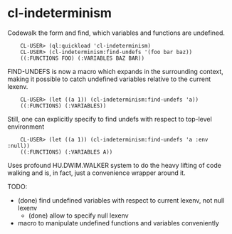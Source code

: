 cl-indeterminism
================

Codewalk the form and find, which variables and functions are undefined.

        CL-USER> (ql:quickload 'cl-indeterminism)
        CL-USER> (cl-indeterminism:find-undefs '(foo bar baz))
        ((:FUNCTIONS FOO) (:VARIABLES BAZ BAR))

FIND-UNDEFS is now a macro which expands in the surrounding context, making it possible to
catch undefined variables relative to the current lexenv.

        CL-USER> (let ((a 1)) (cl-indeterminism:find-undefs 'a))
        ((:FUNCTIONS) (:VARIABLES))

Still, one can explicitly specify to find undefs with respect to top-level environment

        CL-USER> (let ((a 1)) (cl-indeterminism:find-undefs 'a :env :null))
        ((:FUNCTIONS) (:VARIABLES A))


Uses profound HU.DWIM.WALKER system to do the heavy lifting of code walking
and is, in fact, just a convenience wrapper around it.

TODO:
  - (done) find undefined variables with respect to current lexenv, not null lexenv
    - (done) allow to specify null lexenv
  - macro to manipulate undefined functions and variables conveniently


